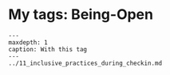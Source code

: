 # My tags: Being-Open

```{toctree}
---
maxdepth: 1
caption: With this tag
---
../11_inclusive_practices_during_checkin.md
```
